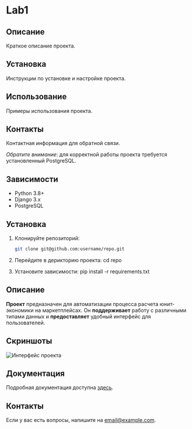 # Lab1

## Описание
Краткое описание проекта.

## Установка
Инструкции по установке и настройке проекта.

## Использование
Примеры использования проекта.

## Контакты
Контактная информация для обратной связи.

_Обратите внимание_: для корректной работы проекта требуется установленный PostgreSQL.

## Зависимости
- Python 3.8+
- Django 3.x
- PostgreSQL

## Установка
1. Клонируйте репозиторий:
   ```bash
   git clone git@github.com:username/repo.git

2. Перейдите в дерикторию проекта: 
   cd repo

3. Установите зависимости:
   pip install -r requirements.txt

## Описание
**Проект** предназначен для автоматизации процесса расчета юнит-экономики на маркетплейсах. Он **поддерживает** работу с различными типами данных и **предоставляет** удобный интерфейс для пользователей.

## Скриншоты
![Интерфейс проекта](https://habrastorage.org/getpro/freelansim/allfiles/145/1454/1454475/79a44adb7f.png)

## Документация
Подробная документация доступна [здесь](https://guides.github.com/features/mastering-markdown/).

## Контакты
Если у вас есть вопросы, напишите на [email@example.com](witna@mail.ru).

